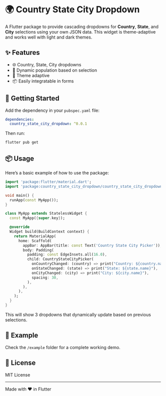 # 🌍 Country State City Dropdown

A Flutter package to provide cascading dropdowns for **Country**, **State**, and **City** selections using your own JSON data. This widget is theme-adaptive and works well with light and dark themes.

## ✨ Features

- 🌐 Country, State, City dropdowns
- 🔄 Dynamic population based on selection
- 🎨 Theme adaptive
- 📦 Easily integratable in forms

## 🚀 Getting Started

Add the dependency in your `pubspec.yaml` file:

```yaml
dependencies:
  country_state_city_dropdown: ^0.0.1
```

Then run:

```bash
flutter pub get
```

## 📦 Usage

Here’s a basic example of how to use the package:

```dart
import 'package:flutter/material.dart';
import 'package:country_state_city_dropdown/country_state_city_dropdown.dart';

void main() {
  runApp(const MyApp());
}

class MyApp extends StatelessWidget {
  const MyApp({super.key});

  @override
  Widget build(BuildContext context) {
    return MaterialApp(
      home: Scaffold(
        appBar: AppBar(title: const Text('Country State City Picker')),
        body: Padding(
          padding: const EdgeInsets.all(16.0),
          child: CountryStateCityPicker(
            onCountryChanged: (country) => print("Country: ${country.name}"),
            onStateChanged: (state) => print("State: ${state.name}"),
            onCityChanged: (city) => print("City: ${city.name}"),
            spacing: 30,
          ),
        ),
      ),
    );
  }
}
```

This will show 3 dropdowns that dynamically update based on previous selections.

## 📁 Example

Check the `/example` folder for a complete working demo.

## 📄 License

MIT License

---

Made with ❤️ in Flutter
